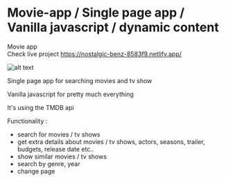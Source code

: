 # Movie-app / Single page app / Vanilla javascript / dynamic content
Movie app</br>
Check live project https://nostalgic-benz-8583f9.netlify.app/

![alt text](https://i.ibb.co/Kq4CD6M/Movies3.png)

Single page app for searching movies and tv show

Vanilla javascript for pretty much everything

It's using the TMDB api

Functionality : 
  - search for movies / tv shows
  - get extra details about movies / tv shows, actors, seasons, trailer, budgets, release date etc..
  - show similar movies / tv shows
  - search by genre, year
  - change page
